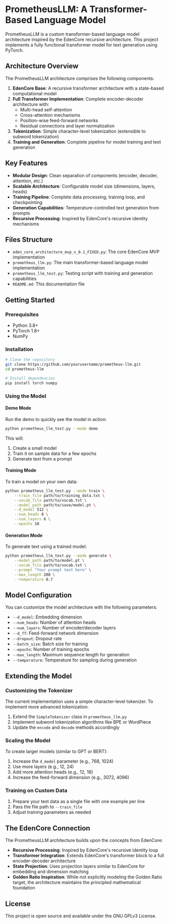 # PrometheusLLM: A Transformer-Based Language Model

PrometheusLLM is a custom transformer-based language model architecture inspired by the EdenCore recursive architecture. This project implements a fully functional transformer model for text generation using PyTorch.

## Architecture Overview

The PrometheusLLM architecture comprises the following components:

1. **EdenCore Base**: A recursive transformer architecture with a state-based computational model
2. **Full Transformer Implementation**: Complete encoder-decoder architecture with:
   - Multi-head self-attention
   - Cross-attention mechanisms
   - Position-wise feed-forward networks
   - Residual connections and layer normalization
3. **Tokenization**: Simple character-level tokenization (extensible to subword tokenization)
4. **Training and Generation**: Complete pipeline for model training and text generation

## Key Features

- **Modular Design**: Clean separation of components (encoder, decoder, attention, etc.)
- **Scalable Architecture**: Configurable model size (dimensions, layers, heads)
- **Training Pipeline**: Complete data processing, training loop, and checkpointing
- **Generation Capabilities**: Temperature-controlled text generation from prompts
- **Recursive Processing**: Inspired by EdenCore's recursive identity mechanisms

## Files Structure

- `eden_core_architecture_mvp_v_0.1_FIXED.py`: The core EdenCore MVP implementation
- `prometheus_llm.py`: The main transformer-based language model implementation
- `prometheus_llm_test.py`: Testing script with training and generation capabilities
- `README.md`: This documentation file

## Getting Started

### Prerequisites

- Python 3.8+
- PyTorch 1.8+
- NumPy

### Installation

```bash
# Clone the repository
git clone https://github.com/yourusername/prometheus-llm.git
cd prometheus-llm

# Install dependencies
pip install torch numpy
```

### Using the Model

#### Demo Mode

Run the demo to quickly see the model in action:

```bash
python prometheus_llm_test.py --mode demo
```

This will:
1. Create a small model
2. Train it on sample data for a few epochs
3. Generate text from a prompt

#### Training Mode

To train a model on your own data:

```bash
python prometheus_llm_test.py --mode train \
    --train_file path/to/training_data.txt \
    --vocab_file path/to/vocab.txt \
    --model_path path/to/save/model.pt \
    --d_model 512 \
    --num_heads 8 \
    --num_layers 6 \
    --epochs 10
```

#### Generation Mode

To generate text using a trained model:

```bash
python prometheus_llm_test.py --mode generate \
    --model_path path/to/model.pt \
    --vocab_file path/to/vocab.txt \
    --prompt "Your prompt text here" \
    --max_length 200 \
    --temperature 0.7
```

## Model Configuration

You can customize the model architecture with the following parameters:

- `--d_model`: Embedding dimension
- `--num_heads`: Number of attention heads
- `--num_layers`: Number of encoder/decoder layers
- `--d_ff`: Feed-forward network dimension
- `--dropout`: Dropout rate
- `--batch_size`: Batch size for training
- `--epochs`: Number of training epochs
- `--max_length`: Maximum sequence length for generation
- `--temperature`: Temperature for sampling during generation

## Extending the Model

### Customizing the Tokenizer

The current implementation uses a simple character-level tokenizer. To implement more advanced tokenization:

1. Extend the `SimpleTokenizer` class in `prometheus_llm.py`
2. Implement subword tokenization algorithms like BPE or WordPiece
3. Update the `encode` and `decode` methods accordingly

### Scaling the Model

To create larger models (similar to GPT or BERT):

1. Increase the `d_model` parameter (e.g., 768, 1024)
2. Use more layers (e.g., 12, 24)
3. Add more attention heads (e.g., 12, 16)
4. Increase the feed-forward dimension (e.g., 3072, 4096)

### Training on Custom Data

1. Prepare your text data as a single file with one example per line
2. Pass the file path to `--train_file`
3. Adjust training parameters as needed

## The EdenCore Connection

The PrometheusLLM architecture builds upon the concepts from EdenCore:

- **Recursive Processing**: Inspired by EdenCore's recursive identity loop
- **Transformer Integration**: Extends EdenCore's transformer block to a full encoder-decoder architecture
- **State Projection**: Uses projection layers similar to EdenCore for embedding and dimension matching
- **Golden Ratio Inspiration**: While not explicitly modeling the Golden Ratio target, the architecture maintains the principled mathematical foundation

## License

This project is open source and available under the GNU GPLv3 License.
